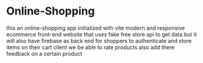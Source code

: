 # Online-Shopping
this an online-shopping app initialized with vite
modern and responsive ecommerce front-end website that uses fake free store api to get data
but it will also have firebase as back end for shoppers to authenticate and store items on their cart
client we be able to rate products also add there feedback on a certain product
